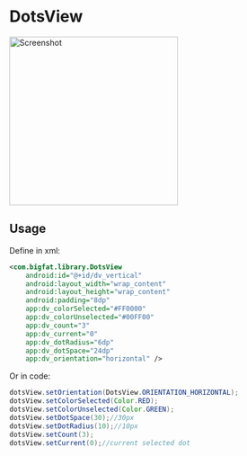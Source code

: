 # DotsView
<img src="https://github.com/yueban/DotsView/raw/master/DotsView.gif" width="300" alt="Screenshot"/>

## Usage
Define in xml:
```xml
<com.bigfat.library.DotsView
    android:id="@+id/dv_vertical"
    android:layout_width="wrap_content"
    android:layout_height="wrap_content"
    android:padding="8dp"
    app:dv_colorSelected="#FF0000"
    app:dv_colorUnselected="#00FF00"
    app:dv_count="3"
    app:dv_current="0"
    app:dv_dotRadius="6dp"
    app:dv_dotSpace="24dp"
    app:dv_orientation="horizontal" />
```

Or in code:
```java
dotsView.setOrientation(DotsView.ORIENTATION_HORIZONTAL);
dotsView.setColorSelected(Color.RED);
dotsView.setColorUnselected(Color.GREEN);
dotsView.setDotSpace(30);//30px
dotsView.setDotRadius(10);//10px
dotsView.setCount(3);
dotsView.setCurrent(0);//current selected dot
```